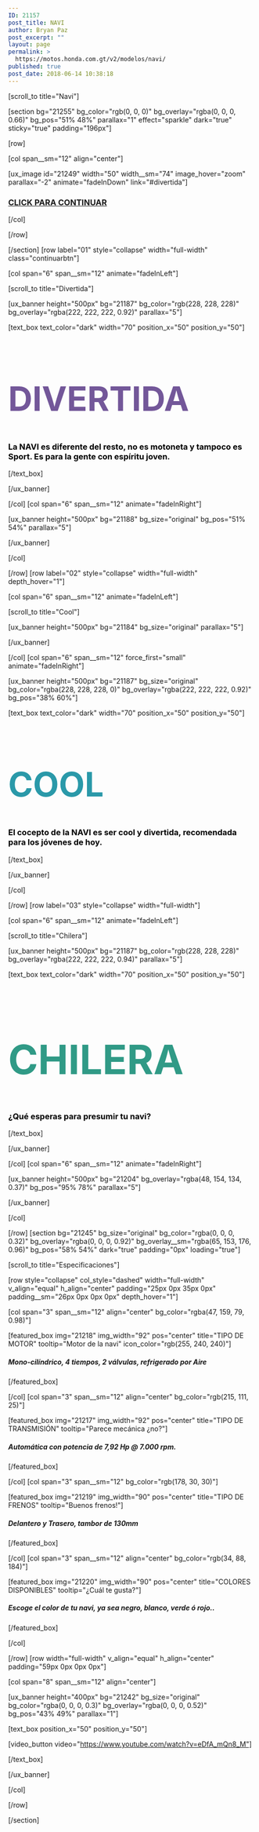 ```yaml
---
ID: 21157
post_title: NAVI
author: Bryan Paz
post_excerpt: ""
layout: page
permalink: >
  https://motos.honda.com.gt/v2/modelos/navi/
published: true
post_date: 2018-06-14 10:38:18
---
```

[scroll_to title="Navi"]

[section bg="21255" bg_color="rgb(0, 0, 0)" bg_overlay="rgba(0, 0, 0, 0.66)" bg_pos="51% 48%" parallax="1" effect="sparkle" dark="true" sticky="true" padding="196px"]

[row]

[col span__sm="12" align="center"]

[ux_image id="21249" width="50" width__sm="74" image_hover="zoom" parallax="-2" animate="fadeInDown" link="#divertida"]

<p><a href="#divertida"></p>
<h3><b>CLICK PARA CONTINUAR</b></h3>
<p></a></p>

[/col]

[/row]

[/section]
[row label="01" style="collapse" width="full-width" class="continuarbtn"]

[col span="6" span__sm="12" animate="fadeInLeft"]

[scroll_to title="Divertida"]

[ux_banner height="500px" bg="21187" bg_color="rgb(228, 228, 228)" bg_overlay="rgba(222, 222, 222, 0.92)" parallax="5"]

[text_box text_color="dark" width="70" position_x="50" position_y="50"]

<h1 style="color:#735799; font-size:490%;">DIVERTIDA</h1>
<h3 style="color:black;">La NAVI es diferente del resto, no es motoneta y tampoco es Sport. Es para la gente con espíritu joven. </h3>

[/text_box]

[/ux_banner]

[/col]
[col span="6" span__sm="12" animate="fadeInRight"]

[ux_banner height="500px" bg="21188" bg_size="original" bg_pos="51% 54%" parallax="5"]


[/ux_banner]

[/col]

[/row]
[row label="02" style="collapse" width="full-width" depth_hover="1"]

[col span="6" span__sm="12" animate="fadeInLeft"]

[scroll_to title="Cool"]

[ux_banner height="500px" bg="21184" bg_size="original" parallax="5"]


[/ux_banner]

[/col]
[col span="6" span__sm="12" force_first="small" animate="fadeInRight"]

[ux_banner height="500px" bg="21187" bg_size="original" bg_color="rgba(228, 228, 228, 0)" bg_overlay="rgba(222, 222, 222, 0.92)" bg_pos="38% 60%"]

[text_box text_color="dark" width="70" position_x="50" position_y="50"]

<h1 style="color:#2A99A9; font-size:490%;">COOL</h1>
<h3 style="color:black;">El cocepto de la NAVI es ser cool y divertida, recomendada para los jóvenes de hoy. </h3>

[/text_box]

[/ux_banner]

[/col]

[/row]
[row label="03" style="collapse" width="full-width"]

[col span="6" span__sm="12" animate="fadeInLeft"]

[scroll_to title="Chilera"]

[ux_banner height="500px" bg="21187" bg_color="rgb(228, 228, 228)" bg_overlay="rgba(222, 222, 222, 0.94)" parallax="5"]

[text_box text_color="dark" width="70" position_x="50" position_y="50"]

<h1 style="color:#309A86; font-size:590%;">CHILERA</h1>
<h3 style="color:black;">¿Qué esperas para presumir tu navi? </h3>

[/text_box]

[/ux_banner]

[/col]
[col span="6" span__sm="12" animate="fadeInRight"]

[ux_banner height="500px" bg="21204" bg_overlay="rgba(48, 154, 134, 0.37)" bg_pos="95% 78%" parallax="5"]


[/ux_banner]

[/col]

[/row]
[section bg="21245" bg_size="original" bg_color="rgba(0, 0, 0, 0.32)" bg_overlay="rgba(0, 0, 0, 0.92)" bg_overlay__sm="rgba(65, 153, 176, 0.96)" bg_pos="58% 54%" dark="true" padding="0px" loading="true"]

[scroll_to title="Especificaciones"]

[row style="collapse" col_style="dashed" width="full-width" v_align="equal" h_align="center" padding="25px 0px 35px 0px" padding__sm="26px 0px 0px 0px" depth_hover="1"]

[col span="3" span__sm="12" align="center" bg_color="rgba(47, 159, 79, 0.98)"]

[featured_box img="21218" img_width="92" pos="center" title="TIPO DE MOTOR" tooltip="Motor de la navi" icon_color="rgb(255, 240, 240)"]

<h5>Mono-cilíndrico, 4 tiempos, 2 válvulas, refrigerado por Aire</h5>

[/featured_box]

[/col]
[col span="3" span__sm="12" align="center" bg_color="rgb(215, 111, 25)"]

[featured_box img="21217" img_width="92" pos="center" title="TIPO DE TRANSMISIÓN" tooltip="Parece mecánica ¿no?"]

<h5>Automática con potencia de 7,92 Hp @ 7.000 rpm.</h5>

[/featured_box]

[/col]
[col span="3" span__sm="12" bg_color="rgb(178, 30, 30)"]

[featured_box img="21219" img_width="90" pos="center" title="TIPO DE FRENOS" tooltip="Buenos frenos!"]

<h5>Delantero y Trasero, tambor de 130mm</h5>

[/featured_box]

[/col]
[col span="3" span__sm="12" align="center" bg_color="rgb(34, 88, 184)"]

[featured_box img="21220" img_width="90" pos="center" title="COLORES DISPONIBLES" tooltip="¿Cuál te gusta?"]

<h5 class="lead">Escoge el color de tu navi, ya sea negro, blanco, verde ó rojo..</h5>

[/featured_box]

[/col]

[/row]
[row width="full-width" v_align="equal" h_align="center" padding="59px 0px 0px 0px"]

[col span="8" span__sm="12" align="center"]

[ux_banner height="400px" bg="21242" bg_size="original" bg_color="rgba(0, 0, 0, 0.3)" bg_overlay="rgba(0, 0, 0, 0.52)" bg_pos="43% 49%" parallax="1"]

[text_box position_x="50" position_y="50"]

[video_button video="https://www.youtube.com/watch?v=eDfA_mQn8_M"]


[/text_box]

[/ux_banner]

[/col]

[/row]

[/section]